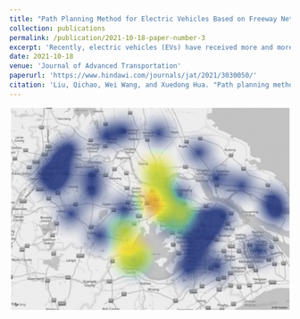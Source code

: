 ```yaml
---
title: "Path Planning Method for Electric Vehicles Based on Freeway Network"
collection: publications
permalink: /publication/2021-10-18-paper-number-3
excerpt: 'Recently, electric vehicles (EVs) have received more and more attention, but the problem of the insufficient range is still the main reason that hinders electric vehicles to travel long distances. Under the premise of the battery capacity without technological innovation, the path planning method can ensure the safety and efficiency of electric vehicles in long-distance travel. This paper studies the actual freeway network to optimize the vehicle driving path and give the charging strategy based on the shortest travel time of a single vehicle. In this paper, a path and charging strategy planning model is proposed. In this model, the shortest travel time of a single vehicle is taken as the objective function, and the state of charging equipment in the actual road network and the safe electric quantity are considered as constraints. And the genetic algorithm is used to solve the model. Through case analysis, the rationality and optimization efficiency of the model proposed in this paper are verified. Finally, the sensitivity analysis of the three parameters of traffic volume, temperature, and travel speed is carried out with the Shanghai-Nanjing freeway network. The experimental results can get the nodes with the highest service pressure in the network, which can provide a theoretical basis for charging nodes’ expansion in the freeway network in the future.'
date: 2021-10-18
venue: 'Journal of Advanced Transportation'
paperurl: 'https://www.hindawi.com/journals/jat/2021/3030050/'
citation: 'Liu, Qichao, Wei Wang, and Xuedong Hua. "Path planning method for electric vehicles based on freeway network." Journal of Advanced Transportation 2021 (2021): 1-16.'
---
```


![Trajectory Control Performance](../images/figure3.png)

